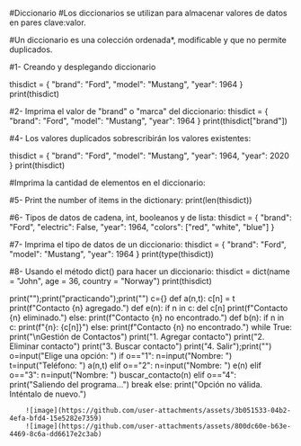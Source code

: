 #Diccionario 
#Los diccionarios se utilizan para almacenar valores de datos en pares clave:valor.

#Un diccionario es una colección ordenada*, modificable y que no permite duplicados.

#1- Creando y desplegando diccionario

thisdict = {
  "brand": "Ford",
  "model": "Mustang",
  "year": 1964
}
print(thisdict)


#2- Imprima el valor de "brand" o "marca"  del diccionario:
thisdict = {
  "brand": "Ford",
  "model": "Mustang",
  "year": 1964
}
print(thisdict["brand"])


#4- Los valores duplicados sobrescribirán los valores existentes:

thisdict = {
  "brand": "Ford",
  "model": "Mustang",
  "year": 1964,
  "year": 2020
}
print(thisdict)


#Imprima la cantidad de elementos en el diccionario:

#5- Print the number of items in the dictionary:
print(len(thisdict))


#6- Tipos de datos de cadena, int, booleanos y de lista:
thisdict = {
  "brand": "Ford",
  "electric": False,
  "year": 1964,
  "colors": ["red", "white", "blue"]
}

#7-  Imprima el tipo de datos de un diccionario:
thisdict = {
  "brand": "Ford",
  "model": "Mustang",
  "year": 1964
}
print(type(thisdict))


#8-  Usando el método dict() para hacer un diccionario:
thisdict = dict(name = "John", age = 36, country = "Norway")
print(thisdict)

print("");print("practicando");print("")
c={}
def a(n,t):
    c[n] = t
    print(f"Contacto {n} agregado.")
def e(n):
    if n in c:
        del c[n]
        print(f"Contacto {n} eliminado.")
    else:
        print(f"Contacto {n} no encontrado.")
def b(n):
    if n in c:
        print(f"{n}: {c[n]}")
    else:
        print(f"Contacto {n} no encontrado.")
while True:
    print("\nGestión de Contactos")
    print("1. Agregar contacto")
    print("2. Eliminar contacto")
    print("3. Buscar contacto")
    print("4. Salir");print("")
    o=input("Elige una opción: ")
    if o=="1":
        n=input("Nombre: ")
        t=input("Teléfono: ")
        a(n,t)
    elif o=="2":
        n=input("Nombre: ")
        e(n)
    elif o=="3":
        n=input("Nombre: ")
        buscar_contacto(n)
    elif o=="4":
        print("Saliendo del programa...")
        break
    else:
        print("Opción no válida. Inténtalo de nuevo.")

        ![image](https://github.com/user-attachments/assets/3b051533-04b2-4efa-bfd4-15e5282e7359)
        ![image](https://github.com/user-attachments/assets/800dc60e-b63e-4469-8c6a-dd6617e2c3ab)
